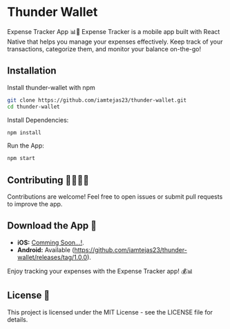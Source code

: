 
# Thunder Wallet

Expense Tracker App 📊💸 Expense Tracker is a mobile app built with React Native that helps you manage your expenses effectively. Keep track of your transactions, categorize them, and monitor your balance on-the-go!


## Installation

Install thunder-wallet with npm

```bash
git clone https://github.com/iamtejas23/thunder-wallet.git
cd thunder-wallet
```
Install Dependencies:
```bash
npm install
```
Run the App:
```bash
npm start
```


## Contributing 👩‍💻👨‍💻

Contributions are welcome! Feel free to open issues or submit pull requests to improve the app.

## Download the App 📲

- **iOS:** [Comming Soon...!](link-to-your-app-on-app-store).
- **Android:** Available (https://github.com/iamtejas23/thunder-wallet/releases/tag/1.0.0).

Enjoy tracking your expenses with the Expense Tracker app! 💰📊

## License 📄
This project is licensed under the MIT License - see the LICENSE file for details.


